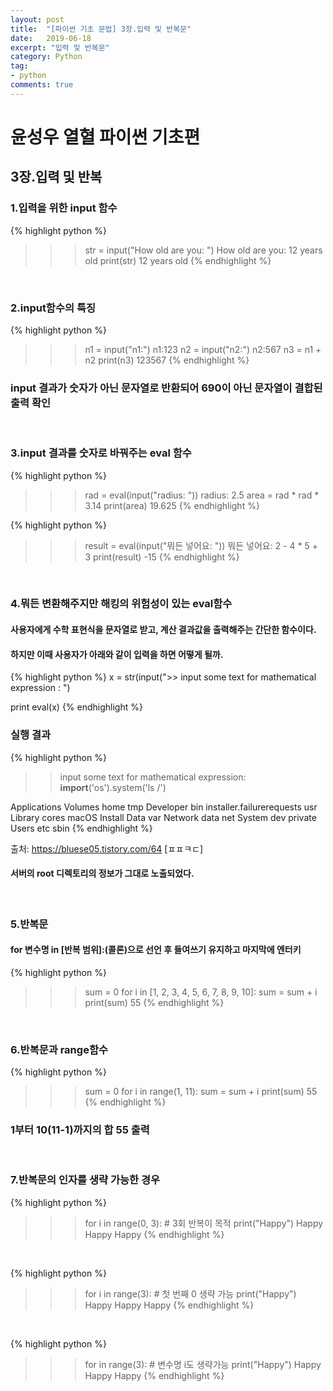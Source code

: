 ```yaml
---
layout: post
title:  "[파이썬 기초 문법] 3장.입력 및 반복문"
date:   2019-06-18
excerpt: "입력 및 반복문"
category: Python
tag:
- python
comments: true
---
```


# 윤성우 열혈 파이썬 기초편
## 3장.입력 및 반복
### 1.입력을 위한 input 함수
{% highlight python %}
>>> str = input("How old are you: ")
How old are you: 12 years old
>>> print(str)
12 years old
{% endhighlight %}
<br>

### 2.input함수의 특징
{% highlight python %}
>>>n1 = input("n1:")
n1:123
>>>n2 = input("n2:")
n2:567
>>>n3 = n1 + n2
>>>print(n3)
123567
{% endhighlight %}
###  input 결과가 숫자가 아닌 문자열로 반환되어 690이 아닌 문자열이 결합된 출력 확인
<br>

### 3.input 결과를 숫자로 바꿔주는 eval 함수
{% highlight python %}
>>> rad = eval(input("radius: "))
radius: 2.5
>>> area = rad * rad * 3.14
>>> print(area)
19.625
{% endhighlight %}

{% highlight python %}
>>> result = eval(input("뭐든 넣어요: "))
뭐든 넣어요: 2 - 4 * 5 + 3
>>> print(result)
-15
{% endhighlight %}
<br>

### 4.뭐든 변환해주지만 해킹의 위험성이 있는 eval함수
#### 사용자에게 수학 표현식을 문자열로 받고, 계산 결과값을 출력해주는 간단한 함수이다.
#### 하지만 이때 사용자가 아래와 같이 입력을 하면 어떻게 될까.
{% highlight python %}
x = str(input(">> input some text for mathematical expression : ")

print eval(x)
{% endhighlight %}
<br>
###  실행 결과
{% highlight python %}
>> input some text for mathematical expression: __import__('os').system('ls /')

Applications			Volumes				home				tmp
Developer			bin				installer.failurerequests	usr
Library				cores				macOS Install Data		var
Network				data				net
System				dev				private
Users				etc				sbin
{% endhighlight %}

출처: https://bluese05.tistory.com/64 [ㅍㅍㅋㄷ]
####  서버의 root 디렉토리의 정보가 그대로 노출되었다.
<br>

### 5.반복문
#### for 변수명 in [반복 범위]:(콜론)으로 선언 후 들여쓰기 유지하고 마지막에 엔터키
{% highlight python %}
>>> sum = 0
>>> for i in [1, 2, 3, 4, 5, 6, 7, 8, 9, 10]:
        sum = sum + i
>>> print(sum)
55
{% endhighlight %}
<br>

### 6.반복문과 range함수
{% highlight python %}
>>> sum = 0
>>> for i in range(1, 11):
        sum = sum + i
>>> print(sum)
55
{% endhighlight %}
###  1부터 10(11-1)까지의 합 55 출력
<br>

###  7.반복문의 인자를 생략 가능한 경우

{% highlight python %}
>>> for i in range(0, 3):    # 3회 반복이 목적
        print("Happy")
Happy
Happy
Happy
{% endhighlight %}
<br>

{% highlight python %}
>>> for i in range(3):    # 첫 번째 0 생략 가능
        print("Happy")
Happy
Happy
Happy
{% endhighlight %}  
<br>

{% highlight python %}
>>> for in range(3):    # 변수명 i도 생략가능
        print("Happy")
Happy
Happy
Happy
{% endhighlight %}  
<br>

<!-- {% highlight python %}

{% endhighlight %} -->
<!-- ## HTML Elements

Below is just about everything you'll need to style in the theme. Check the source code to see the many embedded elements within paragraphs.

# Heading 1

## Heading 2

### Heading 3

#### Heading 4

##### Heading 5

###### Heading 6

### Body text

Lorem ipsum dolor sit amet, test link adipiscing elit. **This is strong**. Nullam dignissim convallis est. Quisque aliquam.

![Smithsonian Image](https://mmistakes.github.io/minimal-mistakes/images/3953273590_704e3899d5_m.jpg)
{: .image-right} -->

<!-- *This is emphasized*. Donec faucibus. Nunc iaculis suscipit dui. 53 = 125. Water is H2O. Nam sit amet sem. Aliquam libero nisi, imperdiet at, tincidunt nec, gravida vehicula, nisl. The New York Times (That’s a citation). Underline.Maecenas ornare tortor. Donec sed tellus eget sapien fringilla nonummy. Mauris a ante. Suspendisse quam sem, consequat at, commodo vitae, feugiat in, nunc. Morbi imperdiet augue quis tellus.

HTML and CSS are our tools. Mauris a ante. Suspendisse quam sem, consequat at, commodo vitae, feugiat in, nunc. Morbi imperdiet augue quis tellus. Praesent mattis, massa quis luctus fermentum, turpis mi volutpat justo, eu volutpat enim diam eget metus. -->

<!-- ### Blockquotes

> Lorem ipsum dolor sit amet, test link adipiscing elit. Nullam dignissim convallis est. Quisque aliquam. -->

<!-- ## List Types

### Ordered Lists

1. Item one
   1. sub item one
   2. sub item two
   3. sub item three
2. Item two

### Unordered Lists

* Item one
* Item two
* Item three

## Tables

| Header1 | Header2 | Header3 |
|:--------|:-------:|--------:|
| cell1   | cell2   | cell3   |
| cell4   | cell5   | cell6   |
|----
| cell1   | cell2   | cell3   |
| cell4   | cell5   | cell6   |
|=====
| Foot1   | Foot2   | Foot3
{: rules="groups"} -->

<!-- ## Code Snippets

{% highlight css %}
#container {
  float: left;
  margin: 0 -240px 0 0;
  width: 100%;
}
{% endhighlight %}

## Buttons

Make any link standout more when applying the `.btn` class.

{% highlight html %}
<a href="#" class="btn btn-success">Success Button</a>
{% endhighlight %}

<div markdown="0"><a href="#" class="btn">Primary Button</a></div>
<div markdown="0"><a href="#" class="btn btn-success">Success Button</a></div>
<div markdown="0"><a href="#" class="btn btn-warning">Warning Button</a></div>
<div markdown="0"><a href="#" class="btn btn-danger">Danger Button</a></div>
<div markdown="0"><a href="#" class="btn btn-info">Info Button</a></div>

## KBD

You can also use `<kbd>` tag for keyboard buttons.

{% highlight html %}
<kbd>W</kbd><kbd>A</kbd><kbd>S</kbd><kbd>D</kbd>
{% endhighlight %}

Press <kbd>W</kbd><kbd>A</kbd><kbd>S</kbd><kbd>D</kbd> to move your car. **Midtown Maddness!!**

## Notices

**Watch out!** You can also add notices by appending `{: .notice}` to a paragraph.
{: .notice} -->
